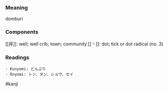 ### Meaning

domburi

### Components

[[井]]: well; well crib; town; community [[丶]]: dot; tick or dot radical (no. 3)

### Readings

```
- Kunyomi: どんぶり
- Onyomi: トン、タン、ショウ、セイ
```

#kanji